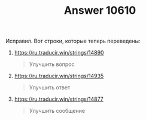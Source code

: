 ﻿---
title: "Answer 10610"
se.owner.user_id: 15479
se.owner.display_name: "Suvitruf - Andrei Apanasik"
se.owner.link: "https://ru.meta.stackoverflow.com/users/15479/suvitruf-andrei-apanasik"
se.answer_id: 10610
se.question_id: 10604
se.post_type: answer
se.is_accepted: True
---
<p>Исправил. Вот строки, которые теперь переведены:</p>
<ol>
<li><p><a href="https://ru.traducir.win/strings/14890" rel="nofollow noreferrer">https://ru.traducir.win/strings/14890</a></p>
<blockquote>
<p>Улучшить вопрос</p>
</blockquote>
</li>
<li><p><a href="https://ru.traducir.win/strings/14935" rel="nofollow noreferrer">https://ru.traducir.win/strings/14935</a></p>
<blockquote>
<p>Улучшить ответ</p>
</blockquote>
</li>
<li><p><a href="https://ru.traducir.win/strings/14877" rel="nofollow noreferrer">https://ru.traducir.win/strings/14877</a></p>
<blockquote>
<p>Улучшить сообщение</p>
</blockquote>
</li>
</ol>
